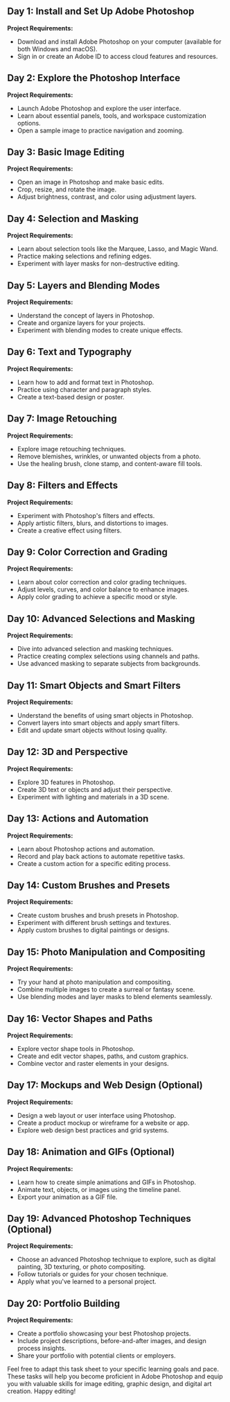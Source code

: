 
## Day 1: Install and Set Up Adobe Photoshop

**Project Requirements:**
- Download and install Adobe Photoshop on your computer (available for both Windows and macOS).
- Sign in or create an Adobe ID to access cloud features and resources.

## Day 2: Explore the Photoshop Interface

**Project Requirements:**
- Launch Adobe Photoshop and explore the user interface.
- Learn about essential panels, tools, and workspace customization options.
- Open a sample image to practice navigation and zooming.

## Day 3: Basic Image Editing

**Project Requirements:**
- Open an image in Photoshop and make basic edits.
- Crop, resize, and rotate the image.
- Adjust brightness, contrast, and color using adjustment layers.

## Day 4: Selection and Masking

**Project Requirements:**
- Learn about selection tools like the Marquee, Lasso, and Magic Wand.
- Practice making selections and refining edges.
- Experiment with layer masks for non-destructive editing.

## Day 5: Layers and Blending Modes

**Project Requirements:**
- Understand the concept of layers in Photoshop.
- Create and organize layers for your projects.
- Experiment with blending modes to create unique effects.

## Day 6: Text and Typography

**Project Requirements:**
- Learn how to add and format text in Photoshop.
- Practice using character and paragraph styles.
- Create a text-based design or poster.

## Day 7: Image Retouching

**Project Requirements:**
- Explore image retouching techniques.
- Remove blemishes, wrinkles, or unwanted objects from a photo.
- Use the healing brush, clone stamp, and content-aware fill tools.

## Day 8: Filters and Effects

**Project Requirements:**
- Experiment with Photoshop's filters and effects.
- Apply artistic filters, blurs, and distortions to images.
- Create a creative effect using filters.

## Day 9: Color Correction and Grading

**Project Requirements:**
- Learn about color correction and color grading techniques.
- Adjust levels, curves, and color balance to enhance images.
- Apply color grading to achieve a specific mood or style.

## Day 10: Advanced Selections and Masking

**Project Requirements:**
- Dive into advanced selection and masking techniques.
- Practice creating complex selections using channels and paths.
- Use advanced masking to separate subjects from backgrounds.

## Day 11: Smart Objects and Smart Filters

**Project Requirements:**
- Understand the benefits of using smart objects in Photoshop.
- Convert layers into smart objects and apply smart filters.
- Edit and update smart objects without losing quality.

## Day 12: 3D and Perspective

**Project Requirements:**
- Explore 3D features in Photoshop.
- Create 3D text or objects and adjust their perspective.
- Experiment with lighting and materials in a 3D scene.

## Day 13: Actions and Automation

**Project Requirements:**
- Learn about Photoshop actions and automation.
- Record and play back actions to automate repetitive tasks.
- Create a custom action for a specific editing process.

## Day 14: Custom Brushes and Presets

**Project Requirements:**
- Create custom brushes and brush presets in Photoshop.
- Experiment with different brush settings and textures.
- Apply custom brushes to digital paintings or designs.

## Day 15: Photo Manipulation and Compositing

**Project Requirements:**
- Try your hand at photo manipulation and compositing.
- Combine multiple images to create a surreal or fantasy scene.
- Use blending modes and layer masks to blend elements seamlessly.

## Day 16: Vector Shapes and Paths

**Project Requirements:**
- Explore vector shape tools in Photoshop.
- Create and edit vector shapes, paths, and custom graphics.
- Combine vector and raster elements in your designs.

## Day 17: Mockups and Web Design (Optional)

**Project Requirements:**
- Design a web layout or user interface using Photoshop.
- Create a product mockup or wireframe for a website or app.
- Explore web design best practices and grid systems.

## Day 18: Animation and GIFs (Optional)

**Project Requirements:**
- Learn how to create simple animations and GIFs in Photoshop.
- Animate text, objects, or images using the timeline panel.
- Export your animation as a GIF file.

## Day 19: Advanced Photoshop Techniques (Optional)

**Project Requirements:**
- Choose an advanced Photoshop technique to explore, such as digital painting, 3D texturing, or photo compositing.
- Follow tutorials or guides for your chosen technique.
- Apply what you've learned to a personal project.

## Day 20: Portfolio Building

**Project Requirements:**
- Create a portfolio showcasing your best Photoshop projects.
- Include project descriptions, before-and-after images, and design process insights.
- Share your portfolio with potential clients or employers.

Feel free to adapt this task sheet to your specific learning goals and pace. These tasks will help you become proficient in Adobe Photoshop and equip you with valuable skills for image editing, graphic design, and digital art creation. Happy editing!
